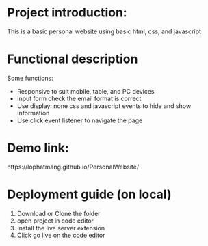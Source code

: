 <h1>Project introduction:</h1>
<p>This is a basic personal website using basic html, css, and javascript</p>
<h1>Functional description</h1> 
<p>Some functions:</p>
<ul>
  <li> Responsive to suit mobile, table, and PC devices</il>
  <li> input form check the email format is correct</il>
  <li> Use display: none css and javascript events to hide and show information</il>
  <li> Use click event listener to navigate the page</il>
 
</ul>
<h1>Demo link: </h1>
<p>https://lophatmang.github.io/PersonalWebsite/</p>
<h1>Deployment guide (on local)</h1>
<ol>
  <li>Download or Clone the folder</li>
  <li>open project in code editor </li>
  <li>Install the live server extension</li>
  <li>Click go live on the code editor</li>
</ol>
